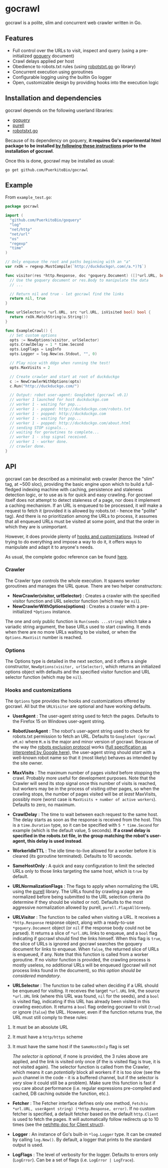 # gocrawl

gocrawl is a polite, slim and concurrent web crawler written in Go.

## Features

*    Full control over the URLs to visit, inspect and query (using a pre-initialized [goquery][] document)
*    Crawl delays applied per host
*    Obedience to robots.txt rules (using [robotstxt.go][robots] go library)
*    Concurrent execution using goroutines
*    Configurable logging using the builtin Go logger
*    Open, customizable design by providing hooks into the execution logic

## Installation and dependencies

gocrawl depends on the following userland libraries:

*    [goquery][]
*    [purell][]
*    [robotstxt.go][robots]

Because of its dependency on goquery, **it requires Go's experimental html package to be installed [by following these instructions][exp] prior to the installation of gocrawl**.

Once this is done, gocrawl may be installed as usual:

`go get github.com/PuerkitoBio/gocrawl`

## Example

From `example_test.go`:

```Go
package gocrawl

import (
  "github.com/PuerkitoBio/goquery"
  "log"
  "net/http"
  "net/url"
  "os"
  "regexp"
  "time"
)

// Only enqueue the root and paths beginning with an "a"
var rxOk = regexp.MustCompile(`http://duckduckgo\.com(/a.*)?$`)

func visitor(res *http.Response, doc *goquery.Document) ([]*url.URL, bool) {
  // Use the goquery document or res.Body to manipulate the data
  // ...

  // Return nil and true - let gocrawl find the links
  return nil, true
}

func urlSelector(u *url.URL, src *url.URL, isVisited bool) bool {
  return rxOk.MatchString(u.String())
}

func ExampleCrawl() {
  // Set custom options
  opts := NewOptions(visitor, urlSelector)
  opts.CrawlDelay = 1 * time.Second
  opts.LogFlags = LogInfo
  opts.Logger = log.New(os.Stdout, "", 0)

  // Play nice with ddgo when running the test!
  opts.MaxVisits = 2

  // Create crawler and start at root of duckduckgo
  c := NewCrawlerWithOptions(opts)
  c.Run("http://duckduckgo.com/")

  // Output: robot user-agent: Googlebot (gocrawl v0.1)
  // worker 1 launched for host duckduckgo.com
  // worker 1 - waiting for pop...
  // worker 1 - popped: http://duckduckgo.com/robots.txt
  // worker 1 - popped: http://duckduckgo.com
  // worker 1 - waiting for pop...
  // worker 1 - popped: http://duckduckgo.com/about.html
  // sending STOP signals...
  // waiting for goroutines to complete...
  // worker 1 - stop signal received.
  // worker 1 - worker done.
  // crawler done.
}
```

## API

gocrawl can be described as a minimalist web crawler (hence the "slim" tag, at ~500 sloc), providing the basic engine upon which to build a full-fledged indexing machine with caching, persistence and staleness detection logic, or to use as is for quick and easy crawling. For gocrawl itself does not attempt to detect staleness of a page, nor does it implement a caching mechanism. If an URL is enqueued to be processed, it *will* make a request to fetch it (provided it is allowed by robots.txt - hence the "polite" tag). And there is no prioritization among the URLs to process, it assumes that all enqueued URLs must be visited at some point, and that the order in which they are is unimportant.

However, it does provide plenty of [hooks and customizations](#hc). Instead of trying to do everything and impose a way to do it, it offers ways to manipulate and adapt it to anyone's needs.

As usual, the complete godoc reference can be found [here][godoc].

### Crawler

The Crawler type controls the whole execution. It spawns worker goroutines and manages the URL queue. There are two helper constructors:

*    **NewCrawler(visitor, urlSelector)** : Creates a crawler with the specified visitor function and URL selector function (which may be `nil`).
*    **NewCrawlerWithOptions(options)** : Creates a crawler with a pre-initialized `*Options` instance.

The one and only public function is `Run(seeds ...string)` which take a variadic string argument, the base URLs used to start crawling. It ends when there are no more URLs waiting to be visited, or when the `Options.MaxVisit` number is reached.

### Options

The Options type is detailed in the next section, and it offers a single constructor, `NewOptions(visitor, urlSelector)`, which returns an initialized options object with defaults and the specified visitor function and URL selector function (which may be `nil`).

### Hooks and customizations
<a name="hc" />

The `Options` type provides the hooks and customizations offered by gocrawl. All but the `URLVisitor` are optional and have working defaults.

*    **UserAgent** : The user-agent string used to fetch the pages. Defaults to the Firefox 15 on Windows user-agent string.

*    **RobotUserAgent** : The robot's user-agent string used to check for robots.txt permission to fetch an URL. Defaults to `Googlebot (gocrawl vM.m)` where `M.m` is the major and minor version of gocrawl. Because of the way the [robots exclusion protocol][robprot] works ([full specification as interpreted by Google here][robspec]), the user-agent string should *start* with a well-known robot name so that it (most likely) behaves as intended by the site owner.

*    **MaxVisits** : The maximum number of pages *visited* before stopping the crawl. Probably more useful for development purposes. Note that the Crawler will send its stop signal once this number of visits is reached, but workers may be in the process of visiting other pages, so when the crawling stops, the number of pages visited will be *at least* MaxVisits, possibly more (worst case is `MaxVisits + number of active workers`). Defaults to zero, no maximum.

*    **CrawlDelay** : The time to wait between each request to the same host. The delay starts as soon as the response is received from the host. This is a `time.Duration` type, so it can be specified with `5 * time.Second` for example (which is the default value, 5 seconds). **If a crawl delay is specified in the robots.txt file, in the group matching the robot's user-agent, this delay is used instead**.

*    **WorkerIdleTTL** : The idle time-to-live allowed for a worker before it is cleared (its goroutine terminated). Defaults to 10 seconds.

*    **SameHostOnly** : A quick and easy configuration to limit the selected URLs only to those links targeting the same host, which is `true` by default.

*    **URLNormalizationFlags** : The flags to apply when normalizing the URL using the [purell][] library. The URLs found by crawling a page are normalized before being submitted to the URL selection criteria (to determine if they should be visited or not). Defaults to the most aggressive normalization allowed by purell, `purell.FlagsAllGreedy`.

*    **URLVisitor** : The function to be called when visiting a URL. It receives a `*http.Response` response object, along with a ready-to-use `*goquery.Document` object (or `nil` if the response body could not be parsed). It returns a slice of `*url.URL` links to enqueue, and a `bool` flag indicating if gocrawl should find the links himself. When this flag is `true`, the slice of URLs is ignored and gocrawl searches the goquery document for links to enqueue. When `false`, the returned slice of URLs is enqueued, if any. Note that this function is called from a worker goroutine. If no visitor function is provided, the crawling process is mostly useless, no additional URLs will be enqueued (gocrawl will not process links found in the document), so *this option should be considered mandatory*.

*    **URLSelector** : The function to be called when deciding if a URL should be enqueued for visiting. It receives the target `*url.URL` link, the source `*url.URL` link (where this URL was found, `nil` for the seeds), and a `bool` is visited flag, indicating if this URL has already been visited in this crawling execution. It returns a `bool` flag ordering gocrawl to visit (`true`) or ignore (`false`) the URL. However, even if the function returns true, the URL must still comply to these rules:

1. It must be an absolute URL 
2. It must have a `http/https` scheme
3. It must have the same host if the `SameHostOnly` flag is set

    *The selector is optional*, if none is provided, the 3 rules above are applied, and the link is visited only once (if the is visited flag is true, it is not visited again). The selector function is called from the Crawler, which means it can *potentially* block all workers if it is too slow (see the `push` channel in the code - it is a buffered channel, but if the selector is *very* slow it could still be a problem). Make sure this function is fast if you care about performance (i.e. regular expressions pre-compiled and cached, DB caching outside the function, etc.).

*    **Fetcher** : The Fetcher interface defines only one method, `Fetch(u *url.URL, userAgent string) (*http.Response, error)`. If no custom fetcher is specified, a default fetcher based on the default `http.Client` is used to fetch the pages. It will automatically follow redirects up to 10 times (see the [net/http doc for Client struct][netclient]).

*    **Logger** : An instance of Go's built-in `*log.Logger` type. It can be created by calling `log.New()`. By default, a logger that prints to the standard output is used.

*    **LogFlags** : The level of verbosity for the logger. Defaults to errors only (`LogError`). Can be a set of flags (i.e. `LogError | LogTrace`).

[goquery]: https://github.com/PuerkitoBio/goquery
[robots]: https://github.com/temoto/robotstxt.go
[netclient]: http://golang.org/pkg/net/http/#Client
[purell]: https://github.com/PuerkitoBio/purell
[exp]: http://code.google.com/p/go-wiki/wiki/InstallingExp
[robprot]: http://www.robotstxt.org/robotstxt.html
[robspec]: https://developers.google.com/webmasters/control-crawl-index/docs/robots_txt
[godoc]: http://go.pkgdoc.org/github.com/puerkitobio/gocrawl
